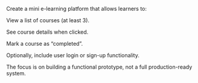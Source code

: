 Create a mini e-learning platform that allows learners to:

View a list of courses (at least 3).

See course details when clicked.

Mark a course as “completed”.

Optionally, include user login or sign-up functionality.

The focus is on building a functional prototype, not a full production-ready system.
